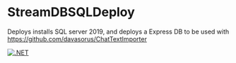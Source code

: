 # StreamDBSQLDeploy
Deploys installs SQL server 2019, and deploys a Express DB to be used with https://github.com/davasorus/ChatTextImporter 

[![.NET](https://github.com/davasorus/StreamDBSQLDeploy/actions/workflows/dotnet.yml/badge.svg?branch=master)](https://github.com/davasorus/StreamDBSQLDeploy/actions/workflows/dotnet.yml)
